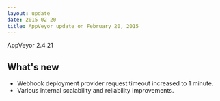 ```yaml
---
layout: update
date: 2015-02-20
title: AppVeyor update on February 20, 2015
---
```


AppVeyor 2.4.21

## What's new

* Webhook deployment provider request timeout increased to 1 minute.
* Various internal scalability and reliability improvements.